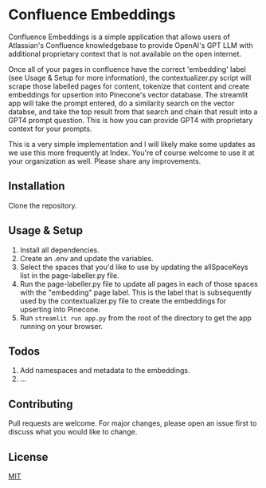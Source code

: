 # Confluence Embeddings

Confluence Embeddings is a simple application that allows users of Atlassian's Confluence knowledgebase to provide OpenAI's GPT LLM with additional proprietary context that is not available on the open internet. 

Once all of your pages in confluence have the correct 'embedding' label (see Usage & Setup for more information), the contextualizer.py script will scrape those labelled pages for content, tokenize that content and create embeddings for upsertion into Pinecone's vector database. The streamlit app will take the prompt entered, do a similarity search on the vector databse, and take the top result from that search and chain that result into a GPT4 prompt question. This is how you can provide GPT4 with proprietary context for your prompts.

This is a very simple implementation and I will likely make some updates as we use this more frequently at Index. You're of course welcome to use it at your organization as well. Please share any improvements.

## Installation

Clone the repository.

## Usage & Setup

1. Install all dependencies.
2. Create an .env and update the variables.
3. Select the spaces that you'd like to use by updating the allSpaceKeys list in the page-labeller.py file. 
4. Run the page-labeller.py file to update all pages in each of those spaces with the "embedding" page label. This is the label that is subsequently used by the contextualizer.py file to create the embeddings for upserting into Pinecone.
5. Run `streamlit run app.py` from the root of the directory to get the app running on your browser.

## Todos

1. Add namespaces and metadata to the embeddings.
2. ...

## Contributing

Pull requests are welcome. For major changes, please open an issue first to discuss what you would like to change.

## License

[MIT](https://choosealicense.com/licenses/mit/)